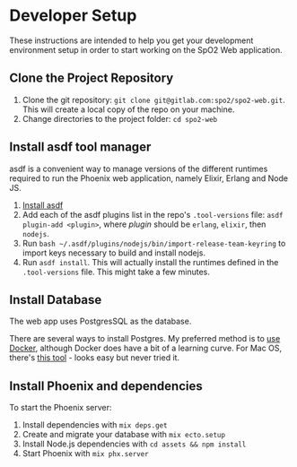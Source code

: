 # Developer Setup

These instructions are intended to help you get your development environment setup in order to start working on the SpO2 Web application.

## Clone the Project Repository

1. Clone the git repository: `git clone git@gitlab.com:spo2/spo2-web.git`. This will create a local copy of the repo on your machine.
2. Change directories to the project folder: `cd spo2-web`

## Install asdf tool manager

asdf is a convenient way to manage versions of the different runtimes required to run the Phoenix web application, namely Elixir, Erlang and Node JS.

1. [Install asdf](https://asdf-vm.com/#/core-manage-asdf-vm)
2. Add each of the asdf plugins list in the repo's `.tool-versions` file: `asdf plugin-add <plugin>`, where *plugin* should be `erlang`, `elixir`, then `nodejs`.
3. Run `bash ~/.asdf/plugins/nodejs/bin/import-release-team-keyring` to import keys necessary to build and install nodejs.
4. Run `asdf install`. This will actually install the runtimes defined in the `.tool-versions` file. This might take a few minutes.

## Install Database

The web app uses PostgresSQL as the database.

There are several ways to install Postgres. My preferred method is to [use Docker](https://hub.docker.com/_/postgres), although Docker does have a bit of a learning curve.
For Mac OS, there's [this tool](https://postgresapp.com/) - looks easy but never tried it.

## Install Phoenix and dependencies

To start the Phoenix server:

1. Install dependencies with `mix deps.get`
2. Create and migrate your database with `mix ecto.setup`
3. Install Node.js dependencies with `cd assets && npm install`
4. Start Phoenix with `mix phx.server`
